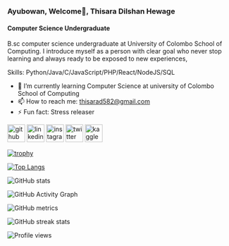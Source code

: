### Ayubowan, Welcome👋, Thisara Dilshan Hewage
#### Computer Science Undergraduate
B.sc computer science undergraduate at University of Colombo School of Computing. I introduce myself as a person with clear goal who never stop learning and always ready to be exposed to new experiences,

Skills: Python/Java/C/JavaScript/PHP/React/NodeJS/SQL 

- 🌱 I’m currently learning Computer Science at university of Colombo School of Computing 
- 📫 How to reach me: thisarad582@gmail.com  
- ⚡ Fun fact: Stress releaser 


[<img src='https://cdn.jsdelivr.net/npm/simple-icons@3.0.1/icons/github.svg' alt='github' height='40'>](https://github.com/Thisara-d98)  [<img src='https://cdn.jsdelivr.net/npm/simple-icons@3.0.1/icons/linkedin.svg' alt='linkedin' height='40'>](https://www.linkedin.com/in/thisara-dilshan-hewage-73a2901a5/)  [<img src='https://cdn.jsdelivr.net/npm/simple-icons@3.0.1/icons/instagram.svg' alt='instagram' height='40'>](https://www.instagram.com/___thi__sa__ra___/)  [<img src='https://cdn.jsdelivr.net/npm/simple-icons@3.0.1/icons/twitter.svg' alt='twitter' height='40'>](https://twitter.com/thisarad19)  [<img src='https://cdn.jsdelivr.net/npm/simple-icons@3.0.1/icons/kaggle.svg' alt='kaggle' height='40'>](https://www.kaggle.com/thisaradilshan)  

[![trophy](https://github-profile-trophy.vercel.app/?username=Thisara-d98)](https://github.com/ryo-ma/github-profile-trophy)

[![Top Langs](https://github-readme-stats.vercel.app/api/top-langs/?username=Thisara-d98)](https://github.com/anuraghazra/github-readme-stats)

![GitHub stats](https://github-readme-stats.vercel.app/api?username=Thisara-d98&show_icons=true)  

![GitHub Activity Graph](https://activity-graph.herokuapp.com/graph?username=Thisara-d98)  

![GitHub metrics](https://metrics.lecoq.io/Thisara-d98)  

![GitHub streak stats](https://github-readme-streak-stats.herokuapp.com/?user=Thisara-d98)  

![Profile views](https://gpvc.arturio.dev/Thisara-d98)  
